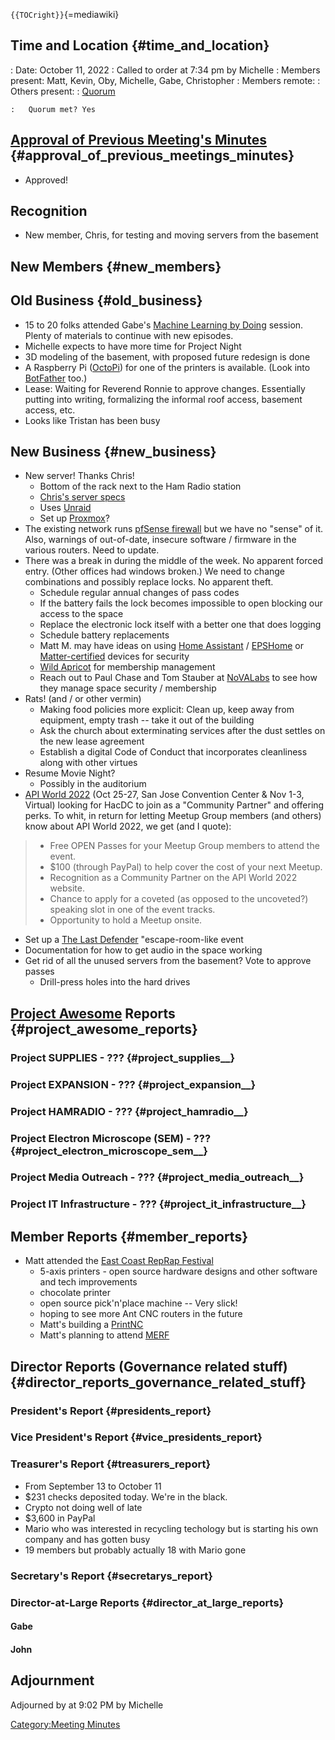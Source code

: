 `{{TOCright}}`{=mediawiki}

## Time and Location {#time_and_location}

:   Date: October 11, 2022
:   Called to order at 7:34 pm by Michelle
:   Members present: Matt, Kevin, Oby, Michelle, Gabe, Christopher
:   Members remote:
:   Others present:
:   [Quorum](Quorum)

    :   Quorum met? Yes

## [Approval of Previous Meeting's Minutes](Regular_Member_Meeting_2022_09_13) {#approval_of_previous_meetings_minutes}

-   Approved!

## Recognition

-   New member, Chris, for testing and moving servers from the basement

## New Members {#new_members}

## Old Business {#old_business}

-   15 to 20 folks attended Gabe's [Machine Learning by
    Doing](https://www.meetup.com/hac-dc/events/qfvkxsydcnbjb/) session.
    Plenty of materials to continue with new episodes.
-   Michelle expects to have more time for Project Night
-   3D modeling of the basement, with proposed future redesign is done
-   A Raspberry Pi ([OctoPi](https://octoprint.org/)) for one of the
    printers is available. (Look into [BotFather](https://botfather.io/)
    too.)
-   Lease: Waiting for Reverend Ronnie to approve changes. Essentially
    putting into writing, formalizing the informal roof access, basement
    access, etc.
-   Looks like Tristan has been busy

## New Business {#new_business}

-   New server! Thanks Chris!
    -   Bottom of the rack next to the Ham Radio station
    -   [Chris's server
        specs](https://pcpartpicker.com/user/razorrider7/saved/#view=CwDv4D)
    -   Uses [Unraid](https://en.wikipedia.org/wiki/Unraid)
    -   Set up [Proxmox](https://www.proxmox.com/en/)?
-   The existing network runs [pfSense
    firewall](https://en.wikipedia.org/wiki/PfSense) but we have no
    "sense" of it. Also, warnings of out-of-date, insecure software /
    firmware in the various routers. Need to update.
-   There was a break in during the middle of the week. No apparent
    forced entry. (Other offices had windows broken.) We need to change
    combinations and possibly replace locks. No apparent theft.
    -   Schedule regular annual changes of pass codes
    -   If the battery fails the lock becomes impossible to open
        blocking our access to the space
    -   Replace the electronic lock itself with a better one that does
        logging
    -   Schedule battery replacements
    -   Matt M. may have ideas on using [Home
        Assistant](https://en.wikipedia.org/wiki/Home_Assistant) /
        [EPSHome](https://esphome.io/) or
        [Matter-certified](https://csa-iot.org/newsroom/matter-arrives/)
        devices for security
    -   [Wild Apricot](https://www.wildapricot.com/) for membership
        management
    -   Reach out to Paul Chase and Tom Stauber at
        [NoVALabs](https://www.nova-labs.org/) to see how they manage
        space security / membership
-   Rats! (and / or other vermin)
    -   Making food policies more explicit: Clean up, keep away from
        equipment, empty trash -- take it out of the building
    -   Ask the church about exterminating services after the dust
        settles on the new lease agreement
    -   Establish a digital Code of Conduct that incorporates
        cleanliness along with other virtues
-   Resume Movie Night?
    -   Possibly in the auditorium
-   [API World 2022](https://apiworld.co/) (Oct 25-27, San Jose
    Convention Center & Nov 1-3, Virtual) looking for HacDC to join as a
    "Community Partner" and offering perks. To whit, in return for
    letting Meetup Group members (and others) know about API World 2022,
    we get (and I quote):

> -   Free OPEN Passes for your Meetup Group members to attend the
>     event.
> -   \$100 (through PayPal) to help cover the cost of your next Meetup.
> -   Recognition as a Community Partner on the API World 2022 website.
> -   Chance to apply for a coveted (as opposed to the uncoveted?)
>     speaking slot in one of the event tracks.
> -   Opportunity to hold a Meetup onsite.

-   Set up a [The Last
    Defender](https://www.denvercenter.org/tickets-events/the-last-defender/)
    "escape-room-like event
-   Documentation for how to get audio in the space working
-   Get rid of all the unused servers from the basement? Vote to approve
    passes
    -   Drill-press holes into the hard drives

## [Project Awesome](:Category:Project_Awesome) Reports {#project_awesome_reports}

### Project SUPPLIES - ??? {#project_supplies__}

### Project EXPANSION - ??? {#project_expansion__}

### Project HAMRADIO - ??? {#project_hamradio__}

### Project Electron Microscope (SEM) - ??? {#project_electron_microscope_sem__}

### Project Media Outreach - ??? {#project_media_outreach__}

### Project IT Infrastructure - ??? {#project_it_infrastructure__}

## Member Reports {#member_reports}

-   Matt attended the [East Coast RepRap
    Festival](http://eastcoastreprapfestival.com/)
    -   5-axis printers - open source hardware designs and other
        software and tech improvements
    -   chocolate printer
    -   open source pick'n'place machine -- Very slick!
    -   hoping to see more Ant CNC routers in the future
    -   Matt's building a [PrintNC](https://wiki.printnc.info/en/home)
    -   Matt's planning to attend
        [MERF](https://www.facebook.com/midwestreprapfest/)

## Director Reports (Governance related stuff) {#director_reports_governance_related_stuff}

### President's Report {#presidents_report}

### Vice President's Report {#vice_presidents_report}

### Treasurer's Report {#treasurers_report}

-   From September 13 to October 11
-   \$231 checks deposited today. We're in the black.
-   Crypto not doing well of late
-   \$3,600 in PayPal
-   Mario who was interested in recycling techology but is starting his
    own company and has gotten busy
-   19 members but probably actually 18 with Mario gone

### Secretary's Report {#secretarys_report}

### Director-at-Large Reports {#director_at_large_reports}

#### Gabe

#### John

## Adjournment

Adjourned by at 9:02 PM by Michelle

[Category:Meeting Minutes](Category:Meeting_Minutes)
